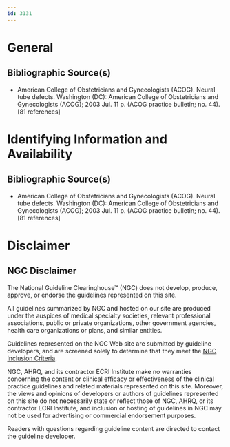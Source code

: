 ```yaml
---
id: 3131
---
```


# General

## Bibliographic Source(s)

- American College of Obstetricians and Gynecologists (ACOG). Neural tube defects. Washington (DC): American College of Obstetricians and Gynecologists (ACOG); 2003 Jul. 11 p. (ACOG practice bulletin; no. 44). [81 references]

# Identifying Information and Availability

## Bibliographic Source(s)

- American College of Obstetricians and Gynecologists (ACOG). Neural tube defects. Washington (DC): American College of Obstetricians and Gynecologists (ACOG); 2003 Jul. 11 p. (ACOG practice bulletin; no. 44). [81 references]

# Disclaimer

## NGC Disclaimer

The National Guideline Clearinghouse™ (NGC) does not develop, produce, approve, or endorse the guidelines represented on this site.

All guidelines summarized by NGC and hosted on our site are produced under the auspices of medical specialty societies, relevant professional associations, public or private organizations, other government agencies, health care organizations or plans, and similar entities.

Guidelines represented on the NGC Web site are submitted by guideline developers, and are screened solely to determine that they meet the [NGC Inclusion Criteria](/help-and-about/summaries/inclusion-criteria).

NGC, AHRQ, and its contractor ECRI Institute make no warranties concerning the content or clinical efficacy or effectiveness of the clinical practice guidelines and related materials represented on this site. Moreover, the views and opinions of developers or authors of guidelines represented on this site do not necessarily state or reflect those of NGC, AHRQ, or its contractor ECRI Institute, and inclusion or hosting of guidelines in NGC may not be used for advertising or commercial endorsement purposes.

Readers with questions regarding guideline content are directed to contact the guideline developer.

